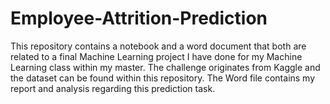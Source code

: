 # Employee-Attrition-Prediction
This repository contains a notebook and a word document that both are related to a final Machine Learning project I have done for my Machine Learning class within my master. The challenge originates from Kaggle and the dataset can be found within this repository. The Word file contains my report and analysis regarding this prediction task. 
